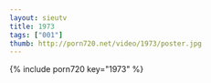 ```yaml
--- 
layout: sieutv
title: 1973
tags: ["001"]
thumb: http://porn720.net/video/1973/poster.jpg
---
```

{% include porn720 key="1973" %} 
